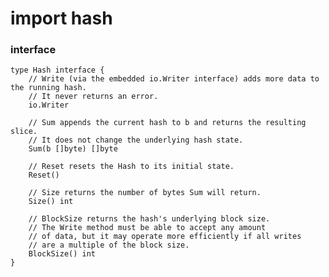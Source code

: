 # import hash
### interface
	type Hash interface {
		// Write (via the embedded io.Writer interface) adds more data to the running hash.
		// It never returns an error.
		io.Writer

		// Sum appends the current hash to b and returns the resulting slice.
		// It does not change the underlying hash state.
		Sum(b []byte) []byte

		// Reset resets the Hash to its initial state.
		Reset()

		// Size returns the number of bytes Sum will return.
		Size() int

		// BlockSize returns the hash's underlying block size.
		// The Write method must be able to accept any amount
		// of data, but it may operate more efficiently if all writes
		// are a multiple of the block size.
		BlockSize() int
	}